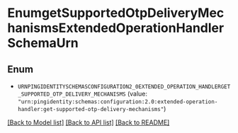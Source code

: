 # EnumgetSupportedOtpDeliveryMechanismsExtendedOperationHandlerSchemaUrn

## Enum


* `URNPINGIDENTITYSCHEMASCONFIGURATION2_0EXTENDED_OPERATION_HANDLERGET_SUPPORTED_OTP_DELIVERY_MECHANISMS` (value: `"urn:pingidentity:schemas:configuration:2.0:extended-operation-handler:get-supported-otp-delivery-mechanisms"`)


[[Back to Model list]](../README.md#documentation-for-models) [[Back to API list]](../README.md#documentation-for-api-endpoints) [[Back to README]](../README.md)


